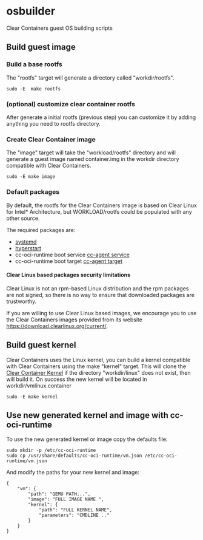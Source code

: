 # osbuilder

Clear Containers guest OS building scripts

## Build guest image ##

### Build a base rootfs ###
The "rootfs" target will generate a directory
called "workdir/rootfs".

```
sudo -E  make rootfs
```

### (optional) customize clear container rootfs ###
After generate a initial rootfs (previous step) you can 
customize it by adding anything you need to rootfs 
directory.

### Create Clear Container image ###
The "image" target will take the "workload/rootfs" directory
and will generate a guest image named container.img in the workdir
directory compatible with Clear Containers.

```
sudo -E make image
```

### Default packages ###
By default, the rootfs for the Clear Containers image is based on
Clear Linux for Intel\* Architecture, but WORKLOAD/rootfs could be
populated with any other source.

The required packages are:

- [systemd]
- [hyperstart]
- cc-oci-runtime boot service [cc-agent service]
- cc-oci-runtime boot target [cc-agent target]

#### Clear Linux based packages security limitations  ####

Clear Linux is not an rpm-based Linux distribution and
the rpm packages are not signed, so there is no way
to ensure that downloaded packages are trustworthy.

If you are willing to use Clear Linux based images, we encourage you
to use the Clear Containers images provided from its website
https://download.clearlinux.org/current/.

## Build guest kernel ##

Clear Containers uses the Linux kernel, you can build a
kernel compatible with Clear Containers using the make
"kernel" target. This will clone the [Clear Container Kernel]
if the directory "workdir/linux" does not exist, then will build it.
On success the new kernel will be located in
workdir/vmlinux.container


```
sudo -E make kernel
```

## Use new generated kernel and image with cc-oci-runtime ##

To use the new generated kernel or image copy the defaults file:

```
sudo mkdir -p /etc/cc-oci-runtime
sudo cp /usr/share/defaults/cc-oci-runtime/vm.json /etc/cc-oci-runtime/vm.json
```

And modify the paths for your new kernel and image:

```
{
	"vm": {
		"path": "QEMU PATH...",
		"image": "FULL IMAGE NAME ",
		"kernel": {
			"path": "FULL KERNEL NAME",
			"parameters": "CMDLINE .."
		}
	}
}
```


[systemd]: <https://www.freedesktop.org/wiki/Software/systemd/>

[hyperstart]: <https://github.com/clearcontainers/hyperstart>

[cc-agent target]: <https://github.com/01org/cc-oci-runtime/blob/master/data/cc-agent.target>

[cc-agent service]: <https://github.com/01org/cc-oci-runtime/blob/master/data/cc-agent.service>

[Clear Container Kernel]: <https://github.com/clearcontainers/linux>
